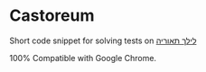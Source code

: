 # Castoreum
Short code snippet for solving tests on [לילך תאוריה](https://testli.co.il)


100% Compatible with Google Chrome.

